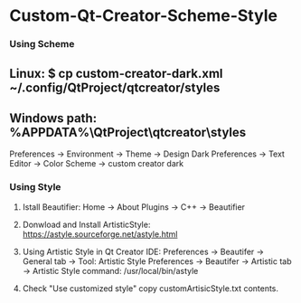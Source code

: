 # Custom-Qt-Creator-Scheme-Style

### Using Scheme

Linux:
$ cp custom-creator-dark.xml ~/.config/QtProject/qtcreator/styles 
---
Windows path:
%APPDATA%\QtProject\qtcreator\styles
---
Preferences -> Environment -> Theme -> Design Dark
Preferences -> Text Editor -> Color Scheme -> custom creator dark

### Using Style
1. Istall Beautifier: Home -> About Plugins -> C++ -> Beautifier

2. Donwload and Install ArtisticStyle: https://astyle.sourceforge.net/astyle.html

3. Using Artistic Style in Qt Creator IDE:
  Preferences -> Beautifer -> General tab -> Tool: Artistic Style
  Preferences -> Beautifer -> Artistic tab -> Artistic Style command: /usr/local/bin/astyle
  
4. Check "Use customized style"
  copy customArtisicStyle.txt contents.
  
  
